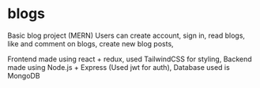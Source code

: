 # blogs
Basic blog project (MERN)
Users can create account, sign in, read blogs, like and comment on blogs, create new blog posts,

Frontend made using react + redux, used TailwindCSS for styling,
Backend made using Node.js + Express (Used jwt for auth),
Database used is MongoDB
